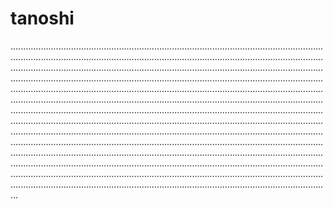 # tanoshi

...........................................................................................................................................................................................................................................................................................................................................................................................................................................................................................................................................................................................................................................................................................................................................................................................................................................................................................................................................................................................................................................................................................................................................................................................................................................................................................................................................................................................................................................................................................................................................................................................................................................................................................................................................................................................................